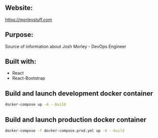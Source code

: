 ## Website:  
https://morleystuff.com

## Purpose:  
Source of information about Josh Morley - DevOps Engineer

## Built with:
 - React
 - React-Bootstrap

## Build and launch development docker container
```sh
docker-compose up -d --build
```

## Build and launch production docker container
```sh
docker-compose -f docker-compose.prod.yml up -d --build
```